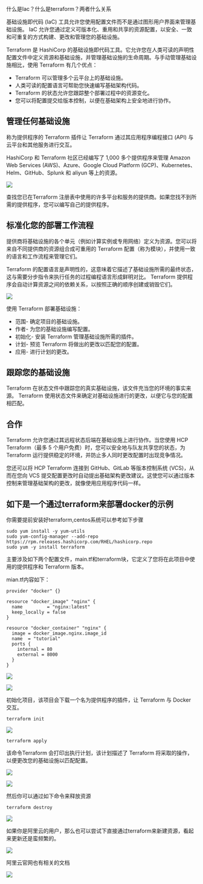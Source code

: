 什么是Iac？什么是terraform？两者什么关系


基础设施即代码 (IaC) 工具允许您使用配置文件而不是通过图形用户界面来管理基础设施。 IaC 允许您通过定义可版本化、重用和共享的资源配置，以安全、一致和可重复的方式构建、更改和管理您的基础设施。


Terraform 是 HashiCorp 的基础设施即代码工具。它允许您在人类可读的声明性配置文件中定义资源和基础设施，并管理基础设施的生命周期。与手动管理基础设施相比，使用 Terraform 有几个优点：

- Terraform 可以管理多个云平台上的基础设施。
- 人类可读的配置语言可帮助您快速编写基础架构代码。
- Terraform 的状态允许您跟踪整个部署过程中的资源变化。
- 您可以将配置提交给版本控制，以便在基础架构上安全地进行协作。

## 管理任何基础设施

称为提供程序的 Terraform 插件让 Terraform 通过其应用程序编程接口 (API) 与云平台和其他服务进行交互。 

HashiCorp 和 Terraform 社区已经编写了 1,000 多个提供程序来管理 Amazon Web Services (AWS)、Azure、Google Cloud Platform (GCP)、Kubernetes、Helm、GitHub、Splunk 和 aliyun 等上的资源。

![](image.png)

查找您已在Terraform 注册表中使用的许多平台和服务的提供商。如果您找不到所需的提供程序，您可以编写自己的提供程序。


## 标准化您的部署工作流程

提供商将基础设施的各个单元（例如计算实例或专用网络）定义为资源。您可以将来自不同提供商的资源组合成可重用的 Terraform 配置（称为模块），并使用一致的语言和工作流程来管理它们。

Terraform 的配置语言是声明性的，这意味着它描述了基础设施所需的最终状态，这与需要分步指令来执行任务的过程编程语言形成鲜明对比。 Terraform 提供程序会自动计算资源之间的依赖关系，以按照正确的顺序创建或销毁它们。

![](image-1.png)

使用 Terraform 部署基础设施：

- 范围- 确定项目的基础设施。
- 作者- 为您的基础设施编写配置。
- 初始化- 安装 Terraform 管理基础设施所需的插件。
- 计划- 预览 Terraform 将做出的更改以匹配您的配置。
- 应用- 进行计划的更改。

## 跟踪您的基础设施

Terraform 在状态文件中跟踪您的真实基础设施，该文件充当您的环境的事实来源。 Terraform 使用状态文件来确定对基础设施进行的更改，以便它与您的配置相匹配。

## 合作

Terraform 允许您通过其远程状态后端在基础设施上进行协作。当您使用 HCP Terraform（最多 5 个用户免费）时，您可以安全地与队友共享您的状态，为 Terraform 运行提供稳定的环境，并防止多人同时更改配置时出现竞争情况。

您还可以将 HCP Terraform 连接到 GitHub、GitLab 等版本控制系统 (VCS)，从而在您向 VCS 提交配置更改时自动提出基础架构更改建议。这使您可以通过版本控制来管理基础架构的更改，就像使用应用程序代码一样。


## 如下是一个通过terraform来部署docker的示例

你需要提前安装好terraform,centos系统可以参考如下步骤

```
sudo yum install -y yum-utils
sudo yum-config-manager --add-repo https://rpm.releases.hashicorp.com/RHEL/hashicorp.repo
sudo yum -y install terraform
```

主要涉及如下两个配置文件，main.tf和terraform块，它定义了您将在此项目中使用的提供程序和 Terraform 版本。

mian.tf内容如下：
```
provider "docker" {}

resource "docker_image" "nginx" {
  name         = "nginx:latest"
  keep_locally = false
}

resource "docker_container" "nginx" {
  image = docker_image.nginx.image_id
  name  = "tutorial"
  ports {
    internal = 80
    external = 8000
  }
}
```

![](image-2.png)

![](image-3.png)

初始化项目，该项目会下载一个名为提供程序的插件，让 Terraform 与 Docker 交互。

```
terraform init
```
![](image-4.png)

```
terraform apply
```

该命令Terraform 会打印出执行计划，该计划描述了 Terraform 将采取的操作，以便更改您的基础设施以匹配配置。

![](image-5.png)

![](image-6.png)



然后你可以通过如下命令来释放资源

```
terraform destroy
```

![](image-7.png)

如果你是阿里云的用户，那么也可以尝试下直接通过terraform来新建资源，看起来更新还是蛮频繁的。

![](image-8.png)

阿里云官网也有相关的文档

![](image-9.png)